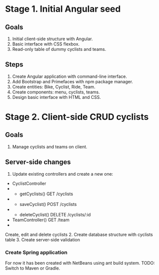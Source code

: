 # Stage 1. Initial Angular seed

## Goals

1. Initial client-side structure with Angular.
2. Basic interface with CSS flexbox.
3. Read-only table of dummy cyclists and teams.

## Steps

1. Create Angular application with command-line interface.
2. Add Bootstrap and Primefaces with npm package manager.
3. Create entities: Bike, Cyclist, Ride, Team.
4. Create components: menu, cyclists, teams.
5. Design basic interface with HTML and CSS.

# Stage 2. Client-side CRUD cyclists

## Goals

1. Manage cyclists and teams on client.










## Server-side changes

1. Update existing controllers and create a new one:
* CyclistController
* * getCyclists() GET /cyclists
* * saveCyclist() POST /cyclists
* * deleteCyclist() DELETE /cyclists/:id
* TeamController() GET /team
* 

Create, edit and delete cyclists
2. Create database structure with cyclists table
3. Create server-side validation

### Create Spring application

For now it has been created with NetBeans using ant build system.
TODO: Switch to Maven or Gradle.